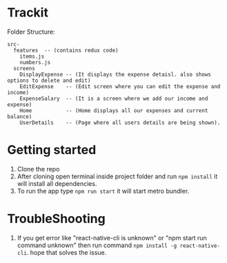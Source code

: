 # Trackit

Folder Structure:
```
src-
  features  -- (contains redux code)
    items.js
    numbers.js
  screens
    DisplayExpense -- (It displays the expense detaisl. also shows options to delete and edit)
    EditExpense    -- (Edit screen where you can edit the expense and income)
    ExpenseSalary  -- (It is a screen where we add our income and expense)
    Home           -- (Home displays all our expenses and current balance)
    UserDetails    -- (Page where all users details are being shown).
```

# Getting started

1. Clone the repo 
2. After cloning open terminal inside project folder and run ```npm install``` it will install all dependencies.
3. To run the app type ```npm run start``` it will start metro bundler.

# TroubleShooting
1. If you get error like "react-native-cli is unknown" or "npm start run command unknown" then run command ```npm install -g react-native-cli```. hope that solves the issue.
